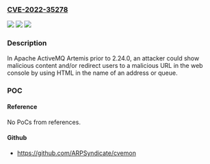 ### [CVE-2022-35278](https://cve.mitre.org/cgi-bin/cvename.cgi?name=CVE-2022-35278)
![](https://img.shields.io/static/v1?label=Product&message=Apache%20ActiveMQ%20Artemis&color=blue)
![](https://img.shields.io/static/v1?label=Version&message=%3C%3D%202.23.1%20&color=brighgreen)
![](https://img.shields.io/static/v1?label=Vulnerability&message=CWE-80%20Improper%20Neutralization%20of%20Script-Related%20HTML%20Tags%20in%20a%20Web%20Page%20(Basic%20XSS)&color=brighgreen)

### Description

In Apache ActiveMQ Artemis prior to 2.24.0, an attacker could show malicious content and/or redirect users to a malicious URL in the web console by using HTML in the name of an address or queue.

### POC

#### Reference
No PoCs from references.

#### Github
- https://github.com/ARPSyndicate/cvemon

